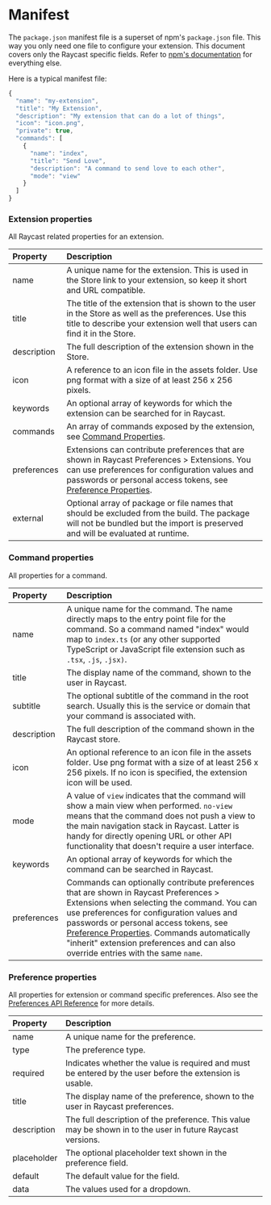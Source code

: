 # Manifest

The `package.json` manifest file is a superset of npm's `package.json` file. This way you only need one file to configure your extension. This document covers only the Raycast specific fields. Refer to [npm's documentation](https://docs.npmjs.com/cli/v7/configuring-npm/package-json) for everything else.

Here is a typical manifest file:

```javascript
{
  "name": "my-extension",
  "title": "My Extension",
  "description": "My extension that can do a lot of things",
  "icon": "icon.png",
  "private": true,
  "commands": [
    {
      "name": "index",
      "title": "Send Love",
      "description": "A command to send love to each other",
      "mode": "view"
    }
  ]
}
```

### Extension properties

All Raycast related properties for an extension.

| Property | Description |
| :--- | :--- |
| name | A unique name for the extension. This is used in the Store link to your extension, so keep it short and URL compatible.  |
| title | The title of the extension that is shown to the user in the Store as well as the preferences. Use this title to describe your extension well that users can find it in the Store. |
| description | The full description of the extension shown in the Store. |
| icon | A reference to an icon file in the assets folder. Use png format with a size of at least 256 x 256 pixels. |
| keywords | An optional array of keywords for which the extension can be searched for in Raycast.  |
| commands | An array of commands exposed by the extension, see [Command Properties](file:///Users/mann/Developer/api-alpha/documentation/index.html#command-properties). |
| preferences | Extensions can contribute preferences that are shown in Raycast Preferences &gt; Extensions. You can use preferences for configuration values and passwords or personal access tokens, see [Preference Properties](file:///Users/mann/Developer/api-alpha/documentation/index.html#preference-properties). |
| external | Optional array of package or file names that should be excluded from the build. The package will not be bundled but the import is preserved and will be evaluated at runtime. |

### Command properties

All properties for a command.

| Property | Description |
| :--- | :--- |
| name | A unique name for the command. The name directly maps to the entry point file for the command. So a command named "index" would map to `index.ts` \(or any other supported TypeScript or JavaScript file extension such as `.tsx`, `.js`, `.jsx)`. |
| title | The display name of the command, shown to the user in Raycast. |
| subtitle | The optional subtitle of the command in the root search. Usually this is the service or domain that your command is associated with. |
| description | The full description of the command shown in the Raycast store. |
| icon | An optional reference to an icon file in the assets folder. Use png format with a size of at least 256 x 256 pixels. If no icon is specified, the extension icon will be used. |
| mode | A value of `view` indicates that the command will show a main view when performed. `no-view` means that the command does not push a view to the main navigation stack in Raycast. Latter is handy for directly opening URL or other API functionality that doesn't require a user interface. |
| keywords | An optional array of keywords for which the command can be searched in Raycast. |
| preferences | Commands can optionally contribute preferences that are shown in Raycast Preferences &gt; Extensions when selecting the command. You can use preferences for configuration values and passwords or personal access tokens, see [Preference Properties](file:///Users/mann/Developer/api-alpha/documentation/index.html#preference-properties). Commands automatically "inherit" extension preferences and can also override entries with the same `name`. |

### Preference properties

All properties for extension or command specific preferences. Also see the [Preferences API Reference](../../api-reference/preferences.md#preference) for more details.

| Property | Description |
| :--- | :--- |
| name | A unique name for the preference.  |
| type | The preference type.  |
| required | Indicates whether the value is required and must be entered by the user before the extension is usable. |
| title | The display name of the preference, shown to the user in Raycast preferences. |
| description | The full description of the preference. This value may be shown in to the user in future Raycast versions. |
| placeholder | The optional placeholder text shown in the preference field. |
| default | The default value for the field. |
| data | The values used for a dropdown. |

